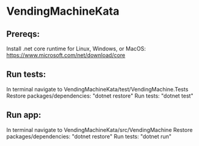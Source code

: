 # VendingMachineKata

Prereqs:
-------

Install .net core runtime for Linux, Windows, or MacOS: https://www.microsoft.com/net/download/core



Run tests:
---------

In terminal navigate to VendingMachineKata/test/VendingMachine.Tests
Restore packages/dependencies: "dotnet restore"
Run tests: "dotnet test"



Run app:
-------

In terminal navigate to VendingMachineKata/src/VendingMachine
Restore packages/dependencies: "dotnet restore"
Run tests: "dotnet run"
